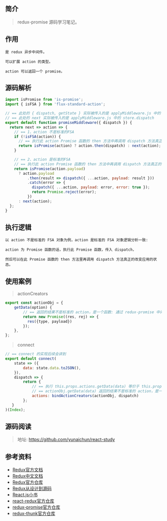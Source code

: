 ## 简介

> redux-promise 源码学习笔记。

## 作用

```text
是 redux 异步中间件。

可以扩展 action 的类型。

action 可以返回一个 promise。
```

## 源码解析

```js
import isPromise from 'is-promise';
import { isFSA } from 'flux-standard-action';

// == 此处的 { dispatch, getState } 实际被传入的是 applyMiddleware.js 中的 middlewareAPI
// == 此处的 next 实际被传入的是 applyMiddleware.js 中的 store.dispatch
export default function promiseMiddleware({ dispatch }) {
  return next => action => {
    // == 1、action 不是标准的FSA
    if (!isFSA(action)) {
      // == 执行此 action Promise 函数的 then 方法中再调用 dispatch 方法真正的改变应用的状态
      return isPromise(action) ? action.then(dispatch) : next(action);
    }

    // == 2、action 是标准的FSA
    // == 执行此 action Promise 函数的 then 方法中再调用 dispatch 方法真正的改变应用的状态
    return isPromise(action.payload)
      ? action.payload
          .then(result => dispatch({ ...action, payload: result }))
          .catch(error => {
            dispatch({ ...action, payload: error, error: true });
            return Promise.reject(error);
          })
      : next(action);
  };
}
```

## 执行逻辑

```text
以 action 不是标准的 FSA 对象为例，action 是标准的 FSA 对象逻辑分析一致:

action 为 Promise 函数的话，执行此 Promise 函数，传入 dispatch，

然后可以在此 Promise 函数的 then 方法里再调用 dispatch 方法真正的改变应用的状态。
```

## 使用案例

> actionCreators

```js
export const actionObj = {
    getData(option) {
        // == 返回的结果不是标准的 action，是一个函数: 通过 redux-promise 中间件处理
        return new Promise((res, rej) => {
          res({type, payload})
        });
    },
};
```

> connect

```js
// == connect 的实现后续会讲到
export default connect(
    state => ({
        data: state.data.toJSON(),
    }),
    dispatch => {
        return {
            // == 执行 this.props.actions.getData(data) 等价于 this.props.dispatch(actionObj.getData(data))
            // == actionObj.getData(data) 返回的结果不是标准的 action，是一个函数
            actions: bindActionCreators(actionObj, dispatch)
        };
   }
)(Index);
```

## 源码阅读

> 地址: https://github.com/yunaichun/react-study

## 参考资料

- [Redux官方文档](https://redux.js.org/introduction/getting-started)
- [Redux中文文档](http://cn.redux.js.org/)
- [Redux官方仓库](https://github.com/reduxjs/redux)
- [Redux从设计到源码](https://tech.meituan.com/2017/07/14/redux-design-code.html)
- [React.js小书](http://huziketang.mangojuice.top/books/react/lesson30)
- [react-redux官方仓库](https://github.com/reduxjs/react-redux)
- [redux-promise官方仓库](https://github.com/redux-utilities/redux-promise)
- [redux-thunk官方仓库](https://github.com/reduxjs/redux-thunk)
